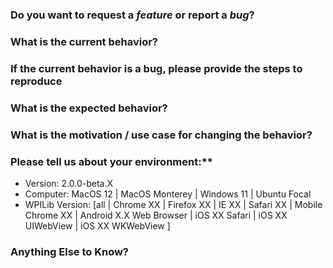 ### Do you want to request a *feature* or report a *bug*?



### What is the current behavior?

<!-- If requesting a totally new feature/addition, just say 'NA' -->


### If the current behavior is a bug, please provide the steps to reproduce


### What is the expected behavior?



### What is the motivation / use case for changing the behavior?



### Please tell us about your environment:**
  
  - Version: 2.0.0-beta.X
  - Computer: MacOS 12 | MacOS Monterey | Windows 11 | Ubuntu Focal
  - WPILib Version: [all | Chrome XX | Firefox XX | IE XX | Safari XX | Mobile Chrome XX | Android X.X Web Browser | iOS XX Safari | iOS XX UIWebView | iOS XX WKWebView ]

### Anything Else to Know?

<!-- e.g. detailed explanation, stacktraces, related issues, suggestions how to fix, links for us to have context, eg. stackoverflow, gitter, etc -->